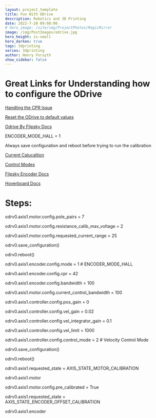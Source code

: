 ```yaml
---
layout: project_template
title: Fun With ODrive
description: Robotics and 3D Printing
date: 2022-7-20 09:00:00
# hero_image: /site/img/ProjectPhotos/MagicMirror
image: /img/PostImages/odrive.jpg
hero_height: is-small
hero_darken: true
tags: 3dprinting
series: 3dprinting
author: Henry Forsyth
show_sidebar: false
---
```


# Great Links for Understanding how to configure the ODrive

[Handling the CPR Issue](https://discourse.odriverobotics.com/t/getting-started-motor-not-moving-after-calibration-and-cpr-polepairs-mismatch/8589)

[Reset the ODrive to default values](https://discourse.odriverobotics.com/t/how-to-reset-odrive3-6/3588)

[Odrive By Flipsky Docs](https://flipsky.net/blogs/vesc-tool/how-to-use-fsodrive-base-on-odrive-3-14)

ENCODER_MODE_HALL = 1

Always save configuration and reboot before trying to run the calibration

[Current Calucaltion](https://discourse.odriverobotics.com/t/motor-error-current-limit-violation-and-axis-error-failed/6433/6)

[Control Modes](https://gitlab.developers.cam.ac.uk/curobotics/rescue-major/rescue-major-main/-/blob/99635920af1bb557a255077fb6e2bd3e91c14c05/Simple%20ODrive%20Tests/odrive_enums.py)

[Flipsky Encoder Docs](https://docs.odriverobotics.com/v/0.5.5/hoverboard.html#hoverboard-motor-wiring)

[Hoverboard Docs](https://docs.odriverobotics.com/v/0.5.5/hoverboard.html#hoverboard-motor-wiring)

# Steps:

odrv0.axis1.motor.config.pole_pairs = 7

odrv0.axis1.motor.config.resistance_calib_max_voltage = 2

odrv0.axis1.motor.config.requested_current_range = 25

odrv0.save_configuration()

odrv0.reboot()

odrv0.axis1.encoder.config.mode = 1 # ENCODER_MODE_HALL

odrv0.axis1.encoder.config.cpr = 42

odrv0.axis1.encoder.config.bandwidth = 100

odrv0.axis1.motor.config.current_control_bandwidth = 100

odrv0.axis1.controller.config.pos_gain = 0

odrv0.axis1.controller.config.vel_gain = 0.02

odrv0.axis1.controller.config.vel_integrator_gain = 0.1

odrv0.axis1.controller.config.vel_limit = 1000

odrv0.axis1.controller.config.control_mode = 2 # Velocity Control Mode

odrv0.save_configuration()

odrv0.reboot()

odrv0.axis1.requested_state = AXIS_STATE_MOTOR_CALIBRATION

odrv0.axis1.motor

odrv0.axis1.motor.config.pre_calibrated = True

odrv0.axis1.requested_state = AXIS_STATE_ENCODER_OFFSET_CALIBRATION

odrv0.axis1.encoder


